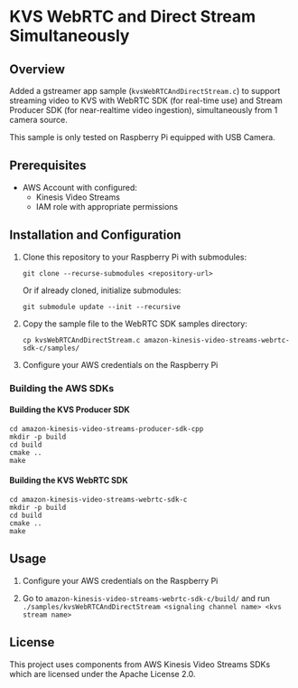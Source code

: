 # KVS WebRTC and Direct Stream Simultaneously
## Overview

Added a gstreamer app sample (`kvsWebRTCAndDirectStream.c`) to support streaming video to KVS with WebRTC SDK (for real-time use) and Stream Producer SDK (for near-realtime video ingestion), simultaneously from 1 camera source.

This sample is only tested on Raspberry Pi equipped with USB Camera. 

## Prerequisites

- AWS Account with configured:
  - Kinesis Video Streams
  - IAM role with appropriate permissions

## Installation and Configuration

1. Clone this repository to your Raspberry Pi with submodules:
   ```
   git clone --recurse-submodules <repository-url>
   ```
   
   Or if already cloned, initialize submodules:
   ```
   git submodule update --init --recursive
   ```

2. Copy the sample file to the WebRTC SDK samples directory:
   ```
   cp kvsWebRTCAndDirectStream.c amazon-kinesis-video-streams-webrtc-sdk-c/samples/
   ```

3. Configure your AWS credentials on the Raspberry Pi

### Building the AWS SDKs

#### Building the KVS Producer SDK

```
cd amazon-kinesis-video-streams-producer-sdk-cpp
mkdir -p build
cd build
cmake ..
make
```

#### Building the KVS WebRTC SDK

```
cd amazon-kinesis-video-streams-webrtc-sdk-c
mkdir -p build
cd build
cmake ..
make
```

## Usage

1. Configure your AWS credentials on the Raspberry Pi

2. Go to `amazon-kinesis-video-streams-webrtc-sdk-c/build/` and run `./samples/kvsWebRTCAndDirectStream <signaling channel name> <kvs stream name>`

## License

This project uses components from AWS Kinesis Video Streams SDKs which are licensed under the Apache License 2.0.
